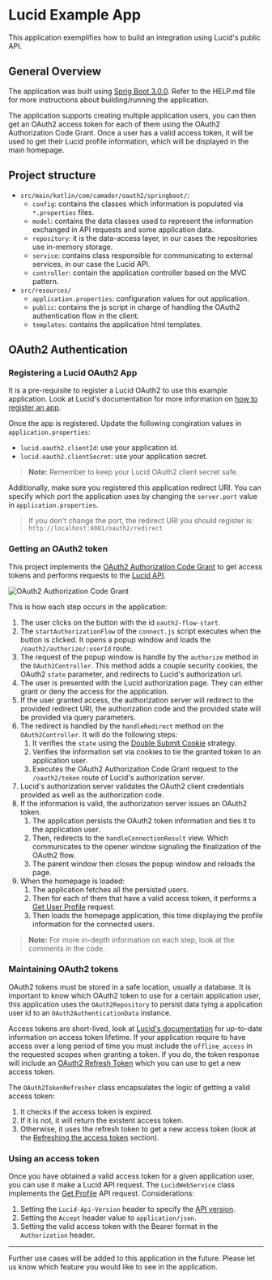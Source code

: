 # Lucid Example App

This application exemplifies how to build an integration using Lucid's public API.

## General Overview

The application was built using [Sprig Boot 3.0.0](https://spring.io/projects/spring-boot). Refer to the HELP.md file for more instructions about building/running the application.

The application supports creating multiple application users, you can then get an OAuth2 access token for each of them using the OAuth2 Authorization Code Grant.
Once a user has a valid access token, it will be used to get their Lucid profile information, which will be displayed in the main homepage. 

## Project structure

* `src/main/kotlin/com/camador/oauth2/springboot/`:
  * `config`: contains the classes which information is populated via `*.properties` files.
  * `model`: contains the data classes used to represent the information exchanged in API requests and some application data.
  * `repository`: it is the data-access layer, in our cases the repositories use in-memory storage.
  * `service`: contains class responsible for communicating to external services, in our case the Lucid API.
  * `controller`: contain the application controller based on the MVC pattern.
* `src/resources/`
  * `application.properties`: configuration values for out application.
  * `public`: contains the js script in charge of handling the OAuth2 authentication flow in the client.
  * `templates`: contains the application html templates.

## OAuth2 Authentication

### Registering a Lucid OAuth2 App
It is a pre-requisite to register a Lucid OAuth2 to use this example application. Look at Lucid's documentation for more information on [how to register an app](https://developer.lucid.co/api/v1/#app-registration).

Once the app is registered. Update the following congiration values in `application.properties`:
* `lucid.oauth2.clientId`: use your application id.
* `lucid.oauth2.clientSecret`: use your application secret.

> **Note:** Remember to keep your Lucid OAuth2 client secret safe.

Additionally, make sure you registered this application redirect URI. You can specify which port the application uses by changing the `server.port` value in `application.properties`.

> If you don't change the port, the redirect URI you should register is: `http://localhost:8081/oauth2/redirect`

### Getting an OAuth2 token
This project implements the [OAuth2 Authorization Code Grant](https://www.rfc-editor.org/rfc/rfc6749#section-4.1) to get access tokens and performs requests to the [Lucid API](https://developer.lucid.co/api/v1/#authentication).

![OAuth2 Authorization Code Grant](https://images.ctfassets.net/cdy7uua7fh8z/2nbNztohyR7uMcZmnUt0VU/2c017d2a2a2cdd80f097554d33ff72dd/auth-sequence-auth-code.png)

This is how each step occurs in the application:
1. The user clicks on the button with the id `oauth2-flow-start`.
2. The `startAuthorizationFlow` of the `connect.js` script executes when the button is clicked. It opens a popup window and loads the `/oauth2/authorize/:userId` route.
3. The request of the popup window is handle by the `authorize` method in the `OAuth2Controller`. This method adds a couple security cookies, the OAuth2 `state` parameter, and redirects to Lucid's authorization url.
4. The user is presented with the Lucid authorization page. They can either grant or deny the access for the application.
5. If the user granted access, the authorization server will redirect to the provided redirect URI, the authorization code and the provided state will be provided via query parameters.
6. The redirect is handled by the `handleRedirect` method on the `OAuth2Controller`. It will do the following steps:
   1. It verifies the `state` using the [Double Submit Cookie](https://cheatsheetseries.owasp.org/cheatsheets/Cross-Site_Request_Forgery_Prevention_Cheat_Sheet.html#double-submit-cookie) strategy.
   2. Verifies the information set via cookies to tie the granted token to an application user.
   3. Executes the OAuth2 Authorization Code Grant request to the `/oauth2/token` route of Lucid's authorization server.
7. Lucid's authorization server validates the OAuth2 client credentials provided as well as the authorization code. 
8. If the information is valid, the authorization server issues an OAuth2 token.
   1. The application persists the OAuth2 token information and ties it to the application user.
   2. Then, redirects to the `handleConnectionResult` view. Which communicates to the opener window signaling the finalization of the OAuth2 flow.
   3. The parent window then closes the popup window and reloads the page.
9. When the homepage is loaded: 
   1. The application fetches all the persisted users. 
   2. Then for each of them that have a valid access token, it performs a [Get User Profile](https://developer.lucid.co/api/v1/#get-profile84) request.
   3. Then loads the homepage application, this time displaying the profile information for the connected users.

> **Note:** For more in-depth information on each step, look at the comments in the code. 

### Maintaining OAuth2 tokens

OAuth2 tokens must be stored in a safe location, usually a database. 
It is important to know which OAuth2 token to use for a certain application user, this application uses the `OAuth2Repository` to persist data tying a application user id to an `OAuth2AuthenticationData` instance.

Access tokens are short-lived, look at [Lucid's documentation](https://developer.lucid.co/api/v1/#refreshing-access-tokens) for up-to-date information on access token lifetime.
If your application require to have access over a long period of time you must include the `offline_access` in the requested scopes when granting a token. 
If you do, the token response will include an [OAuth2 Refresh Token](https://datatracker.ietf.org/doc/html/rfc6749#section-1.5) which you can use to get a new access token.

The `OAuth2TokenRefresher` class encapsulates the logic of getting a valid access token:
1. It checks if the access token is expired. 
2. If it is not, it will return the existent access token.
3. Otherwise, it uses the refresh token to get a new access token (look at the [Refreshing the access token](https://developer.lucid.co/api/v1/#refreshing-access-tokens) section).

### Using an access token

Once you have obtained a valid access token for a given application user, you can use it make a Lucid API request. The `LucidWebService` class implements the [Get Profile](https://developer.lucid.co/api/v1/#get-profile84) API request.
Considerations:
1. Setting the `Lucid-Api-Version` header to specify the [API version](https://developer.lucid.co/api/v1/#headers).
2. Setting the `Accept` header value to `application/json`.
3. Setting the valid access token with the Bearer format in the `Authorization` header.

---
Further use cases will be added to this application in the future. Please let us know which feature you would like to see in the application.